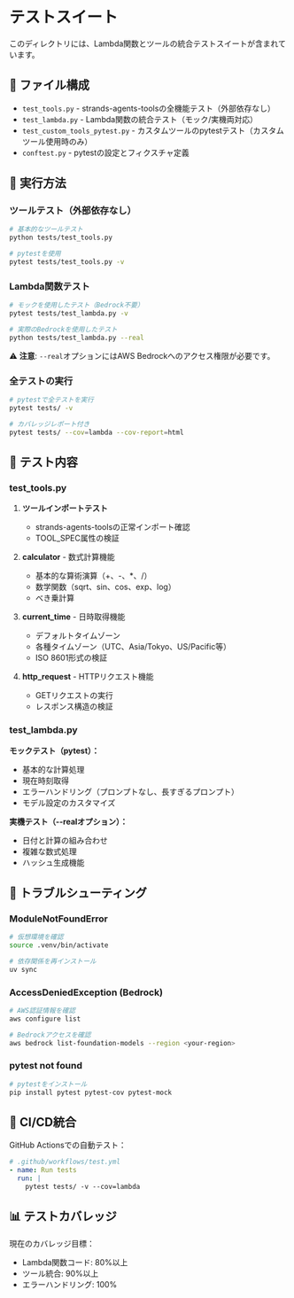 # テストスイート

このディレクトリには、Lambda関数とツールの統合テストスイートが含まれています。

## 📁 ファイル構成

- `test_tools.py` - strands-agents-toolsの全機能テスト（外部依存なし）
- `test_lambda.py` - Lambda関数の統合テスト（モック/実機両対応）
- `test_custom_tools_pytest.py` - カスタムツールのpytestテスト（カスタムツール使用時のみ）
- `conftest.py` - pytestの設定とフィクスチャ定義

## 🧪 実行方法

### ツールテスト（外部依存なし）

```bash
# 基本的なツールテスト
python tests/test_tools.py

# pytestを使用
pytest tests/test_tools.py -v
```

### Lambda関数テスト

```bash
# モックを使用したテスト（Bedrock不要）
pytest tests/test_lambda.py -v

# 実際のBedrockを使用したテスト
python tests/test_lambda.py --real
```

⚠️ **注意**: `--real`オプションにはAWS Bedrockへのアクセス権限が必要です。

### 全テストの実行

```bash
# pytestで全テストを実行
pytest tests/ -v

# カバレッジレポート付き
pytest tests/ --cov=lambda --cov-report=html
```

## 📝 テスト内容

### test_tools.py

1. **ツールインポートテスト**
   - strands-agents-toolsの正常インポート確認
   - TOOL_SPEC属性の検証

2. **calculator** - 数式計算機能
   - 基本的な算術演算（+、-、*、/）
   - 数学関数（sqrt、sin、cos、exp、log）
   - べき乗計算

3. **current_time** - 日時取得機能
   - デフォルトタイムゾーン
   - 各種タイムゾーン（UTC、Asia/Tokyo、US/Pacific等）
   - ISO 8601形式の検証

4. **http_request** - HTTPリクエスト機能
   - GETリクエストの実行
   - レスポンス構造の検証

### test_lambda.py

**モックテスト（pytest）：**
- 基本的な計算処理
- 現在時刻取得
- エラーハンドリング（プロンプトなし、長すぎるプロンプト）
- モデル設定のカスタマイズ

**実機テスト（--realオプション）：**
- 日付と計算の組み合わせ
- 複雑な数式処理
- ハッシュ生成機能

## 🔧 トラブルシューティング

### ModuleNotFoundError

```bash
# 仮想環境を確認
source .venv/bin/activate

# 依存関係を再インストール
uv sync
```

### AccessDeniedException (Bedrock)

```bash
# AWS認証情報を確認
aws configure list

# Bedrockアクセスを確認
aws bedrock list-foundation-models --region <your-region>
```

### pytest not found

```bash
# pytestをインストール
pip install pytest pytest-cov pytest-mock
```

## 🚀 CI/CD統合

GitHub Actionsでの自動テスト：

```yaml
# .github/workflows/test.yml
- name: Run tests
  run: |
    pytest tests/ -v --cov=lambda
```

## 📊 テストカバレッジ

現在のカバレッジ目標：
- Lambda関数コード: 80%以上
- ツール統合: 90%以上
- エラーハンドリング: 100%